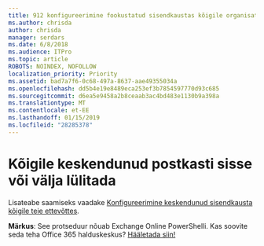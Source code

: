 ```yaml
---
title: 912 konfigureerimine fookustatud sisendkaustas kõigile organisatsiooni
ms.author: chrisda
author: chrisda
manager: serdars
ms.date: 6/8/2018
ms.audience: ITPro
ms.topic: article
ROBOTS: NOINDEX, NOFOLLOW
localization_priority: Priority
ms.assetid: bad7a7f6-0c68-497a-8637-aae49355034a
ms.openlocfilehash: dd5b4e19e8489eca253ef3b7854597770d93c685
ms.sourcegitcommit: d6ea5e9458a2b8ceaab3ac4bd483e1130b9a398a
ms.translationtype: MT
ms.contentlocale: et-EE
ms.lasthandoff: 01/15/2019
ms.locfileid: "28285378"
---
```

# <a name="turn-focused-inbox-on-or-off-for-everyone"></a>Kõigile keskendunud postkasti sisse või välja lülitada

Lisateabe saamiseks vaadake [Konfigureerimine keskendunud sisendkausta kõigile teie ettevõttes](https://support.office.com/article/613a845c-4b71-41de-b331-acdcf5b6625d.aspx).
  
 **Märkus**: See protseduur nõuab Exchange Online PowerShelli. Kas soovite seda teha Office 365 halduskeskus? [Hääletada siin!](https://go.microsoft.com/fwlink/p/?linkid=862489)
  

